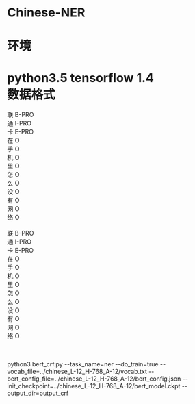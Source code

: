 # Chinese-NER
环境
====
python3.5
tensorflow 1.4
<br>
数据格式
====
联	B-PRO<br>
通	I-PRO<br>
卡	E-PRO<br>
在	O<br>
手	O<br>
机	O<br>
里	O<br>
怎	O<br>
么	O<br>
没	O<br>
有	O<br>
网	O<br>
络	O<br>
<br>
联	B-PRO<br>
通	I-PRO<br>
卡	E-PRO<br>
在	O<br>
手	O<br>
机	O<br>
里	O<br>
怎	O<br>
么	O<br>
没	O<br>
有	O<br>
网	O<br>
络	O<br>
<br>
<br>

python3 bert_crf.py --task_name=ner  --do_train=true  --vocab_file=../chinese_L-12_H-768_A-12/vocab.txt --bert_config_file=../chinese_L-12_H-768_A-12/bert_config.json --init_checkpoint=../chinese_L-12_H-768_A-12/bert_model.ckpt --output_dir=output_crf
